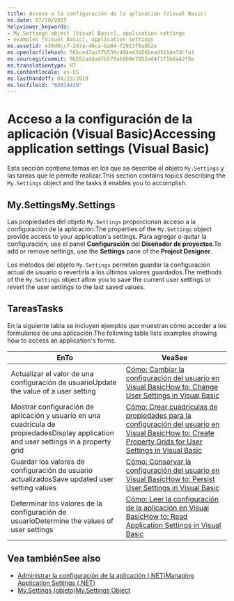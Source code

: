 ```yaml
---
title: Acceso a la configuración de la aplicación (Visual Basic)
ms.date: 07/20/2015
helpviewer_keywords:
- My.Settings object [Visual Basic], application settings
- examples [Visual Basic], application settings
ms.assetid: e38d0cc7-247a-46ca-ba04-f2913f0adb2e
ms.openlocfilehash: 56bce47aa37b536c494e43d26bead3114e7dcfa1
ms.sourcegitcommit: 9b552addadfb57fab0b9e7852ed4f1f1b8a42f8e
ms.translationtype: HT
ms.contentlocale: es-ES
ms.lasthandoff: 04/23/2019
ms.locfileid: "62014419"
---
```

# <a name="accessing-application-settings-visual-basic"></a><span data-ttu-id="2f0cd-102">Acceso a la configuración de la aplicación (Visual Basic)</span><span class="sxs-lookup"><span data-stu-id="2f0cd-102">Accessing application settings (Visual Basic)</span></span>
<span data-ttu-id="2f0cd-103">Esta sección contiene temas en los que se describe el objeto `My.Settings` y las tareas que le permite realizar.</span><span class="sxs-lookup"><span data-stu-id="2f0cd-103">This section contains topics describing the `My.Settings` object and the tasks it enables you to accomplish.</span></span>  
  
## <a name="mysettings"></a><span data-ttu-id="2f0cd-104">My.Settings</span><span class="sxs-lookup"><span data-stu-id="2f0cd-104">My.Settings</span></span>  
 <span data-ttu-id="2f0cd-105">Las propiedades del objeto `My.Settings` proporcionan acceso a la configuración de la aplicación.</span><span class="sxs-lookup"><span data-stu-id="2f0cd-105">The properties of the `My.Settings` object provide access to your application's settings.</span></span> <span data-ttu-id="2f0cd-106">Para agregar o quitar la configuración, use el panel **Configuración** del **Diseñador de proyectos**.</span><span class="sxs-lookup"><span data-stu-id="2f0cd-106">To add or remove settings, use the **Settings** pane of the **Project Designer**.</span></span>  
  
 <span data-ttu-id="2f0cd-107">Los métodos del objeto `My.Settings` permiten guardar la configuración actual de usuario o revertirla a los últimos valores guardados.</span><span class="sxs-lookup"><span data-stu-id="2f0cd-107">The methods of the `My.Settings` object allow you to save the current user settings or revert the user settings to the last saved values.</span></span>  
  
## <a name="tasks"></a><span data-ttu-id="2f0cd-108">Tareas</span><span class="sxs-lookup"><span data-stu-id="2f0cd-108">Tasks</span></span>  
 <span data-ttu-id="2f0cd-109">En la siguiente tabla se incluyen ejemplos que muestran cómo acceder a los formularios de una aplicación.</span><span class="sxs-lookup"><span data-stu-id="2f0cd-109">The following table lists examples showing how to access an application's forms.</span></span>  
  
|<span data-ttu-id="2f0cd-110">En</span><span class="sxs-lookup"><span data-stu-id="2f0cd-110">To</span></span>|<span data-ttu-id="2f0cd-111">Vea</span><span class="sxs-lookup"><span data-stu-id="2f0cd-111">See</span></span>|  
|--------|---------|  
|<span data-ttu-id="2f0cd-112">Actualizar el valor de una configuración de usuario</span><span class="sxs-lookup"><span data-stu-id="2f0cd-112">Update the value of a user setting</span></span>|[<span data-ttu-id="2f0cd-113">Cómo: Cambiar la configuración del usuario en Visual Basic</span><span class="sxs-lookup"><span data-stu-id="2f0cd-113">How to: Change User Settings in Visual Basic</span></span>](../../../../visual-basic/developing-apps/programming/app-settings/how-to-change-user-settings.md)|  
|<span data-ttu-id="2f0cd-114">Mostrar configuración de aplicación y usuario en una cuadrícula de propiedades</span><span class="sxs-lookup"><span data-stu-id="2f0cd-114">Display application and user settings in a property grid</span></span>|[<span data-ttu-id="2f0cd-115">Cómo: Crear cuadrículas de propiedades para la configuración del usuario en Visual Basic</span><span class="sxs-lookup"><span data-stu-id="2f0cd-115">How to: Create Property Grids for User Settings in Visual Basic</span></span>](../../../../visual-basic/developing-apps/programming/app-settings/how-to-create-property-grids-for-user-settings.md)|  
|<span data-ttu-id="2f0cd-116">Guardar los valores de configuración de usuario actualizados</span><span class="sxs-lookup"><span data-stu-id="2f0cd-116">Save updated user setting values</span></span>|[<span data-ttu-id="2f0cd-117">Cómo: Conservar la configuración del usuario en Visual Basic</span><span class="sxs-lookup"><span data-stu-id="2f0cd-117">How to: Persist User Settings in Visual Basic</span></span>](../../../../visual-basic/developing-apps/programming/app-settings/how-to-persist-user-settings.md)|  
|<span data-ttu-id="2f0cd-118">Determinar los valores de la configuración de usuario</span><span class="sxs-lookup"><span data-stu-id="2f0cd-118">Determine the values of user settings</span></span>|[<span data-ttu-id="2f0cd-119">Cómo: Leer la configuración de la aplicación en Visual Basic</span><span class="sxs-lookup"><span data-stu-id="2f0cd-119">How to: Read Application Settings in Visual Basic</span></span>](../../../../visual-basic/developing-apps/programming/app-settings/how-to-read-application-settings.md)|  
  
## <a name="see-also"></a><span data-ttu-id="2f0cd-120">Vea también</span><span class="sxs-lookup"><span data-stu-id="2f0cd-120">See also</span></span>

- [<span data-ttu-id="2f0cd-121">Administrar la configuración de la aplicación (.NET)</span><span class="sxs-lookup"><span data-stu-id="2f0cd-121">Managing Application Settings (.NET)</span></span>](/visualstudio/ide/managing-application-settings-dotnet)
- [<span data-ttu-id="2f0cd-122">My.Settings (objeto)</span><span class="sxs-lookup"><span data-stu-id="2f0cd-122">My.Settings Object</span></span>](../../../../visual-basic/language-reference/objects/my-settings-object.md)
